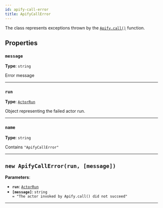 ```yaml
---
id: apify-call-error
title: ApifyCallError
---
```


<a name="apifycallerror"></a>

The class represents exceptions thrown by the [`Apify.call()`](../api/apify#call) function.

## Properties

### `message`

**Type**: `string`

Error message

---

### `run`

**Type**: [`ActorRun`](../typedefs/actor-run)

Object representing the failed actor run.

---

### `name`

**Type**: `string`

Contains `"ApifyCallError"`

---

<a name="exports.apifycallerror"></a>

## `new ApifyCallError(run, [message])`

**Parameters**:

-   **`run`**: [`ActorRun`](../typedefs/actor-run)
-   **`[message]`**: `string` <code> = &quot;The actor invoked by Apify.call() did not succeed&quot;</code>

---
